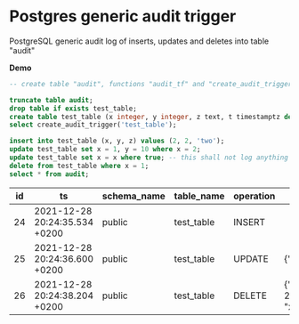 # Postgres generic audit trigger
PostgreSQL generic audit log of inserts, updates and deletes into table "audit"  

**Demo**
```sql
-- create table "audit", functions "audit_tf" and "create_audit_trigger". Definitions in audit-log.sql 

truncate table audit;
drop table if exists test_table;
create table test_table (x integer, y integer, z text, t timestamptz default now());
select create_audit_trigger('test_table');

insert into test_table (x, y, z) values (2, 2, 'two');
update test_table set x = 1, y = 10 where x = 2;
update test_table set x = x where true; -- this shall not log anything
delete from test_table where x = 1;
select * from audit;
```
|id|ts                           |schema_name|table_name|operation|j_old                                                                 |j_new                                                                |
|--|-----------------------------|-----------|----------|---------|----------------------------------------------------------------------|---------------------------------------------------------------------|
|24|2021-12-28 20:24:35.534 +0200|public     |test_table|INSERT   |                                                                      |{"t": "2021-12-28T20:24:35.534974+02:00", "x": 2, "y": 2, "z": "two"}|
|25|2021-12-28 20:24:36.600 +0200|public     |test_table|UPDATE   |{"x": 2, "y": 2}                                                      |{"x": 1, "y": 10}                                                    |
|26|2021-12-28 20:24:38.204 +0200|public     |test_table|DELETE   |{"t": "2021-12-28T20:24:35.534974+02:00", "x": 1, "y": 10, "z": "two"}|                                                                     |
